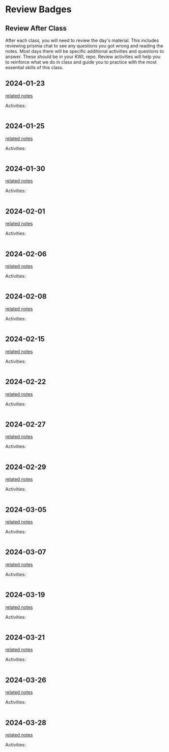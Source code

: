 
# Review Badges


## Review After Class

After each class, you will need to review the day's material. This includes reviewing prismia chat to see any questions you got wrong and reading the notes. Most days there will be specific additional activities and questions to answer.  These should be in your KWL repo. Review activities will help you to reinforce what we do in class and guide you to practice with the most essential skills of this class.  




## 2024-01-23

[related notes](../notes/2024-01-23)

Activities:
```{include} ../_review_/2024-01-23.md
```



## 2024-01-25

[related notes](../notes/2024-01-25)

Activities:
```{include} ../_review_/2024-01-25.md
```

## 2024-01-30

[related notes](../notes/2024-01-30)

Activities:
```{include} ../_review/2024-01-30.md
```
## 2024-02-01

[related notes](../notes/2024-02-01)

Activities:
```{include} ../_review/2024-02-01.md
```
## 2024-02-06

[related notes](../notes/2024-02-06)

Activities:
```{include} ../_review/2024-02-06.md
```
## 2024-02-08

[related notes](../notes/2024-02-08)

Activities:
```{include} ../_review/2024-02-08.md
```
## 2024-02-15

[related notes](../notes/2024-02-15)

Activities:
```{include} ../_review/2024-02-15.md
```
## 2024-02-22

[related notes](../notes/2024-02-22)

Activities:
```{include} ../_review/2024-02-22.md
```
## 2024-02-27

[related notes](../notes/2024-02-27)

Activities:
```{include} ../_review/2024-02-27.md
```
## 2024-02-29

[related notes](../notes/2024-02-29)

Activities:
```{include} ../_review/2024-02-29.md
```
## 2024-03-05

[related notes](../notes/2024-03-05)

Activities:
```{include} ../_review/2024-03-05.md
```
## 2024-03-07

[related notes](../notes/2024-03-07)

Activities:
```{include} ../_review/2024-03-07.md
```
## 2024-03-19

[related notes](../notes/2024-03-19)

Activities:
```{include} ../_review/2024-03-19.md
```
## 2024-03-21

[related notes](../notes/2024-03-21)

Activities:
```{include} ../_review/2024-03-21.md
```
## 2024-03-26

[related notes](../notes/2024-03-26)

Activities:
```{include} ../_review/2024-03-26.md
```
## 2024-03-28

[related notes](../notes/2024-03-28)

Activities:
```{include} ../_review/2024-03-28.md
```